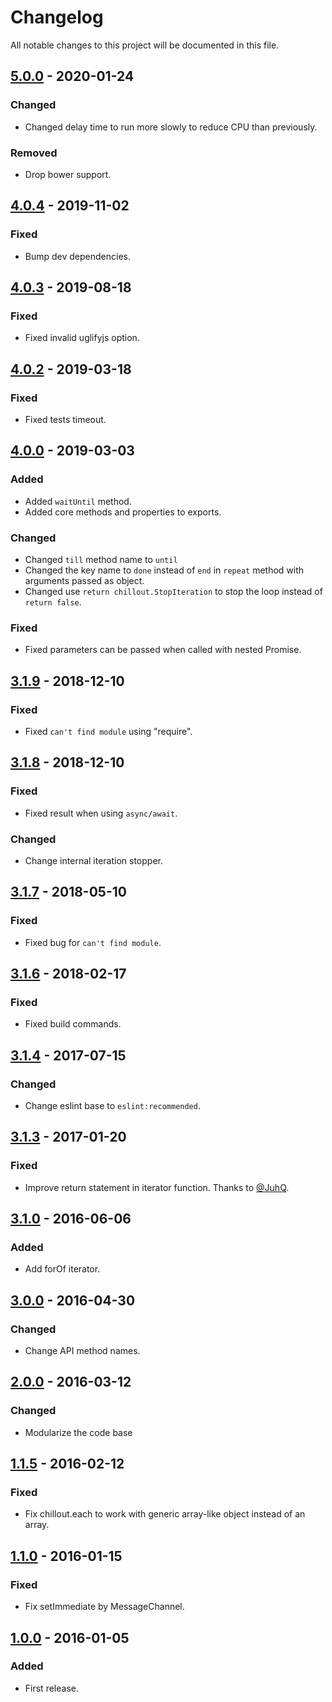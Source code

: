 # Changelog

All notable changes to this project will be documented in this file.

## [5.0.0] - 2020-01-24
### Changed
- Changed delay time to run more slowly to reduce CPU than previously.

### Removed
- Drop bower support.

## [4.0.4] - 2019-11-02
### Fixed
- Bump dev dependencies.

## [4.0.3] - 2019-08-18
### Fixed
- Fixed invalid uglifyjs option.

## [4.0.2] - 2019-03-18
### Fixed
- Fixed tests timeout.

## [4.0.0] - 2019-03-03
### Added
- Added `waitUntil` method.
- Added core methods and properties to exports.

### Changed
- Changed `till` method name to `until`
- Changed the key name to `done` instead of `end` in `repeat` method with arguments passed as object.
- Changed use `return chillout.StopIteration` to stop the loop instead of `return false`.

### Fixed
- Fixed parameters can be passed when called with nested Promise.

## [3.1.9] - 2018-12-10
### Fixed
- Fixed `can't find module` using "require".

## [3.1.8] - 2018-12-10
### Fixed
- Fixed result when using `async/await`.

### Changed
- Change internal iteration stopper.

## [3.1.7] - 2018-05-10
### Fixed
- Fixed bug for `can't find module`.

## [3.1.6] - 2018-02-17
### Fixed
- Fixed build commands.

## [3.1.4] - 2017-07-15
### Changed
- Change eslint base to `eslint:recommended`.

## [3.1.3] - 2017-01-20
### Fixed
- Improve return statement in iterator function. Thanks to [@JuhQ](https://github.com/JuhQ).

## [3.1.0] - 2016-06-06
### Added
- Add forOf iterator.

## [3.0.0] - 2016-04-30
### Changed
- Change API method names.

## [2.0.0] - 2016-03-12
### Changed
- Modularize the code base

## [1.1.5] - 2016-02-12
### Fixed
- Fix chillout.each to work with generic array-like object instead of an array.

## [1.1.0] - 2016-01-15
### Fixed
- Fix setImmediate by MessageChannel.

## [1.0.0] - 2016-01-05
### Added
- First release.

[5.0.0]: https://github.com/polygonplanet/chillout/compare/4.0.3...5.0.0
[4.0.4]: https://github.com/polygonplanet/chillout/compare/4.0.3...4.0.4
[4.0.3]: https://github.com/polygonplanet/chillout/compare/4.0.2...4.0.3
[4.0.2]: https://github.com/polygonplanet/chillout/compare/4.0.0...4.0.2
[4.0.0]: https://github.com/polygonplanet/chillout/compare/3.1.9...4.0.0
[3.1.9]: https://github.com/polygonplanet/chillout/compare/3.1.8...3.1.9
[3.1.8]: https://github.com/polygonplanet/chillout/compare/3.1.7...3.1.8
[3.1.7]: https://github.com/polygonplanet/chillout/compare/3.1.6...3.1.7
[3.1.6]: https://github.com/polygonplanet/chillout/compare/3.1.4...3.1.6
[3.1.4]: https://github.com/polygonplanet/chillout/compare/3.1.3...3.1.4
[3.1.3]: https://github.com/polygonplanet/chillout/compare/3.1.0...3.1.3
[3.1.0]: https://github.com/polygonplanet/chillout/compare/3.0.0...3.1.0
[3.0.0]: https://github.com/polygonplanet/chillout/compare/2.0.0...3.0.0
[2.0.0]: https://github.com/polygonplanet/chillout/compare/1.1.5...2.0.0
[1.1.5]: https://github.com/polygonplanet/chillout/compare/1.1.0...1.1.5
[1.1.0]: https://github.com/polygonplanet/chillout/compare/1.0.0...1.1.0
[1.0.0]: https://github.com/polygonplanet/chillout/releases/tag/1.0.0
